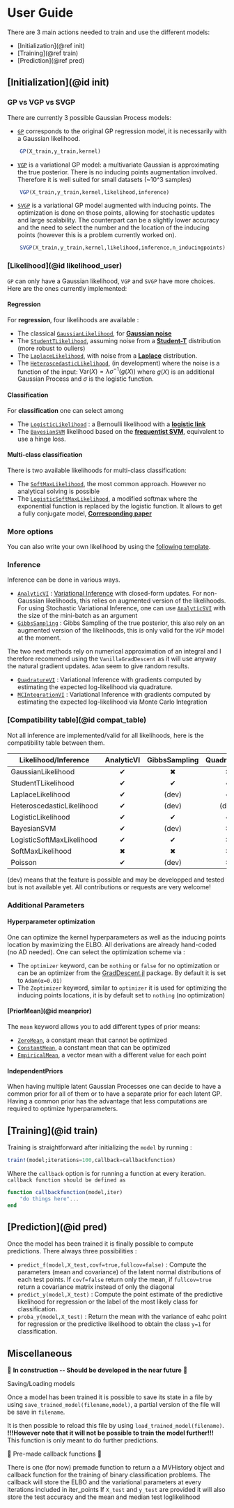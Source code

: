 # User Guide

There are 3 main actions needed to train and use the different models:

- [Initialization](@ref init)
- [Training](@ref train)
- [Prediction](@ref pred)

## [Initialization](@id init)

### GP vs VGP vs SVGP

There are currently 3 possible Gaussian Process models:
- [`GP`](@ref) corresponds to the original GP regression model, it is necessarily with a Gaussian likelihood.
```julia
    GP(X_train,y_train,kernel)
```
- [`VGP`](@ref) is a variational GP model: a multivariate Gaussian is approximating the true posterior. There is no inducing points augmentation involved. Therefore it is well suited for small datasets (~10^3 samples)
```julia
    VGP(X_train,y_train,kernel,likelihood,inference)
```
- [`SVGP`](@ref) is a variational GP model augmented with inducing points. The optimization is done on those points, allowing for stochastic updates and large scalability. The counterpart can be a slightly lower accuracy and the need to select the number and the location of the inducing points (however this is a problem currently worked on).
```julia
    SVGP(X_train,y_train,kernel,likelihood,inference,n_inducingpoints)
```
### [Likelihood](@id likelihood_user)

`GP` can only have a Gaussian likelihood, `VGP` and `SVGP` have more choices. Here are the ones currently implemented:

#### Regression

For **regression**, four likelihoods are available :
- The classical [`GaussianLikelihood`](@ref), for [**Gaussian noise**](https://en.wikipedia.org/wiki/Gaussian_noise)
- The [`StudentTLikelihood`](@ref), assuming noise from a [**Student-T**](https://en.wikipedia.org/wiki/Student%27s_t-distribution) distribution (more robust to ouliers)
- The [`LaplaceLikelihood`](@ref), with noise from a [**Laplace**](https://en.wikipedia.org/wiki/Laplace_distribution) distribution.
- The [`HeteroscedasticLikelihood`](@ref), (in development) where the noise is a function of the input: $\text{Var}(X) = \lambda\sigma^{-1}(g(X))$ where $g(X)$ is an additional Gaussian Process and $\sigma$ is the logistic function.

#### Classification

For **classification** one can select among
- The [`LogisticLikelihood`](@ref) : a Bernoulli likelihood with a [**logistic link**](https://en.wikipedia.org/wiki/Logistic_function)
- The [`BayesianSVM`](@ref) likelihood based on the [**frequentist SVM**](https://en.wikipedia.org/wiki/Support_vector_machine#Bayesian_SVM), equivalent to use a hinge loss.

#### Multi-class classification

There is two available likelihoods for multi-class classification:
- The [`SoftMaxLikelihood`](@ref), the most common approach. However no analytical solving is possible
- The [`LogisticSoftMaxLikelihood`](@ref), a modified softmax where the exponential function is replaced by the logistic function. It allows to get a fully conjugate model, [**Corresponding paper**](https://arxiv.org/abs/1905.09670)

### More options

You can also write your own likelihood by using the [following template](https://github.com/theogf/AugmentedGaussianProcesses.jl/tree/master/docs/src/template_likelihood.jl).

### Inference

Inference can be done in various ways.

- [`AnalyticVI`](@ref) : [Variational Inference](https://en.wikipedia.org/wiki/Variational_Bayesian_methods) with closed-form updates. For non-Gaussian likelihoods, this relies on augmented version of the likelihoods. For using Stochastic Variational Inference, one can use [`AnalyticSVI`](@ref) with the size of the mini-batch as an argument
- [`GibbsSampling`](@ref) : Gibbs Sampling of the true posterior, this also rely on an augmented version of the likelihoods, this is only valid for the `VGP` model at the moment.

The two next methods rely on numerical approximation of an integral and I therefore recommend using the `VanillaGradDescent` as it will use anyway the natural gradient updates. `Adam` seem to give random results.
- [`QuadratureVI`](@ref) : Variational Inference with gradients computed by estimating the expected log-likelihood via quadrature.
- [`MCIntegrationVI`](@ref) : Variational Inference with gradients computed by estimating the expected log-likelihood via Monte Carlo Integration

### [Compatibility table](@id compat_table)

Not all inference are implemented/valid for all likelihoods, here is the compatibility table between them.

| Likelihood/Inference | AnalyticVI | GibbsSampling | QuadratureVI | MCIntegrationVI |
| --- | :-: | :-: | :-: | :-: |
| GaussianLikelihood   | ✔  | ✖  | ✖ | ✖  |
| StudentTLikelihood   | ✔  | ✔ | ✔ | ✖  |
| LaplaceLikelihood   | ✔ | (dev) | ✔ | ✖ |
| HeteroscedasticLikelihood   | ✔ | (dev)  | (dev)  | ✖ |
| LogisticLikelihood   | ✔  | ✔  | ✔ | ✖  |
| BayesianSVM   | ✔  | (dev) | ✖ | ✖  |
| LogisticSoftMaxLikelihood   | ✔  | ✔  | ✖ | (dev)  |
| SoftMaxLikelihood   | ✖  |  ✖  | ✖  | (dev)  |
| Poisson   | ✔ | (dev) | ✖  |  ✖ |

(dev) means that the feature is possible and may be developped and tested but is not available yet. All contributions or requests are very welcome!

### Additional Parameters

#### Hyperparameter optimization

One can optimize the kernel hyperparameters as well as the inducing points location by maximizing the ELBO. All derivations are already hand-coded (no AD needed). One can select the optimization scheme via :
- The `optimizer` keyword, can be `nothing` or `false` for no optimization or can be an optimizer from the [GradDescent.jl](https://github.com/jacobcvt12/GradDescent.jl) package. By default it is set to `Adam(α=0.01)`
- The `Zoptimizer` keyword, similar to `optimizer` it is used for optimizing the inducing points locations, it is by default set to `nothing` (no optimization)

#### [PriorMean](@id meanprior)

The `mean` keyword allows you to add different types of prior means:
- [`ZeroMean`](@ref), a constant mean that cannot be optimized
- [`ConstantMean`](@ref), a constant mean that can be optimized
- [`EmpiricalMean`](@ref), a vector mean with a different value for each point

#### IndependentPriors

When having multiple latent Gaussian Processes one can decide to have a common prior for all of them or to have a separate prior for each latent GP. Having a common prior has the advantage that less computations are required to optimize hyperparameters.

## [Training](@id train)

Training is straightforward after initializing the `model` by running :
```julia
train!(model;iterations=100,callback=callbackfunction)
```
Where the `callback` option is for running a function at every iteration. `callback function should be defined as`
```julia
function callbackfunction(model,iter)
    "do things here"...
end
```

## [Prediction](@id pred)

Once the model has been trained it is finally possible to compute predictions. There always three possibilities :

- `predict_f(model,X_test,covf=true,fullcov=false)` : Compute the parameters (mean and covariance) of the latent normal distributions of each test points. If `covf=false` return only the mean, if `fullcov=true` return a covariance matrix instead of only the diagonal
- `predict_y(model,X_test)` : Compute the point estimate of the predictive likelihood for regression or the label of the most likely class for classification.
- `proba_y(model,X_test)` : Return the mean with the variance of eahc point for regression or the predictive likelihood to obtain the class `y=1` for classification.

## Miscellaneous

🚧 **In construction -- Should be developed in the near future** 🚧

Saving/Loading models

Once a model has been trained it is possible to save its state in a file by using  `save_trained_model(filename,model)`, a partial version of the file will be save in `filename`.

It is then possible to reload this file by using `load_trained_model(filename)`. **!!!However note that it will not be possible to train the model further!!!** This function is only meant to do further predictions.

🚧 Pre-made callback functions 🚧

There is one (for now) premade function to return a a MVHistory object and callback function for the training of binary classification problems.
The callback will store the ELBO and the variational parameters at every iterations included in iter_points
If `X_test` and `y_test` are provided it will also store the test accuracy and the mean and median test loglikelihood
